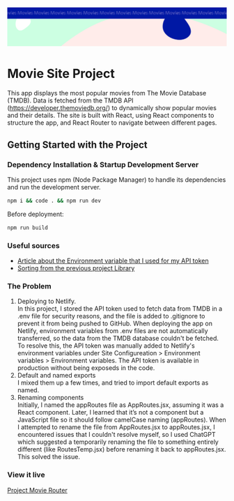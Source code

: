 <h1 align="center">
  <a href="">
    <img src="/src/assets/movies.svg" alt="Project Banner Image">
  </a>
</h1>

# Movie Site Project

This app displays the most popular movies from The Movie Database (TMDB). Data is fetched from the TMDB API (https://developer.themoviedb.org/) to dynamically show popular movies and their details. The site is built with React, using React components to structure the app, and React Router to navigate between different pages.

## Getting Started with the Project

### Dependency Installation & Startup Development Server

This project uses npm (Node Package Manager) to handle its dependencies and run the development server.

```bash
npm i && code . && npm run dev
```
Before deployment:

```bash
npm run build
```

### Useful sources 
- [Article about the Environment variable that I used for my API token](https://medium.com/@bhaskarkumar.india/leveraging-vites-environment-variables-for-secure-api-key-management-dd533849a5b8)  
- [Sorting from the previous project Library](https://github.com/joheri1?tab=repositories#:~:text=Star-,project%2Dlibrary,-Public)

### The Problem
1. Deploying to Netlify.  
In this project, I stored the API token used to fetch data from TMDB in a .env file for security reasons, and the file is added to .gitignore to prevent it from being pushed to GitHub. When deploying the app on Netlify, environment variables from .env files are not automatically transferred, so the data from the TMDB database couldn't be fetched.   To resolve this, the API token was manually added to Netlify's environment variables under Site Configureation > Environment variables > Environment variables. The API token is available in production without being exposeds in the code.  
2. Default and named exports  
I mixed them up a few times, and tried to import default exports as named.   
3. Renaming components  
Initially, I named the appRoutes file as AppRoutes.jsx, assuming it was a React component. Later, I learned that it’s not a component but a JavaScript file so it should follow camelCase naming (appRoutes). When I attempted to rename the file from AppRoutes.jsx to appRoutes.jsx, I encountered issues that I couldn't resolve myself, so I used ChatGPT which suggested a temporarily renaming the file to something entirely different (like RoutesTemp.jsx) before renaming it back to appRoutes.jsx. This solved the issue.

### View it live
[Project Movie Router](https://project-movie-router.netlify.app/)

